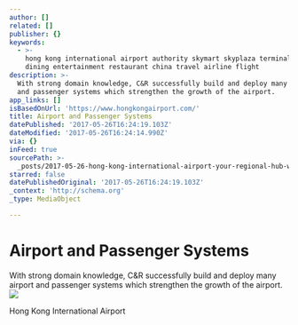 ```yaml
---
author: []
related: []
publisher: {}
keywords:
  - >-
    hong kong international airport authority skymart skyplaza terminal shopping
    dining entertainment restaurant china travel airline flight
description: >-
  With strong domain knowledge, C&R successfully build and deploy many airport
  and passenger systems which strengthen the growth of the airport.
app_links: []
isBasedOnUrl: 'https://www.hongkongairport.com/'
title: Airport and Passenger Systems
datePublished: '2017-05-26T16:24:19.103Z'
dateModified: '2017-05-26T16:24:14.990Z'
via: {}
inFeed: true
sourcePath: >-
  _posts/2017-05-26-hong-kong-international-airport-your-regional-hub-with-wor.md
starred: false
datePublishedOriginal: '2017-05-26T16:24:19.103Z'
_context: 'http://schema.org'
_type: MediaObject

---
```

# Airport and Passenger Systems

With strong domain knowledge, C&R successfully build and deploy many airport and passenger systems which strengthen the growth of the airport.
![](https://the-grid-user-content.s3-us-west-2.amazonaws.com/43619693-4b28-41ae-9a4f-be9413f7903f.jpg)

<article style=""><p>Hong Kong International Airport</p></article>